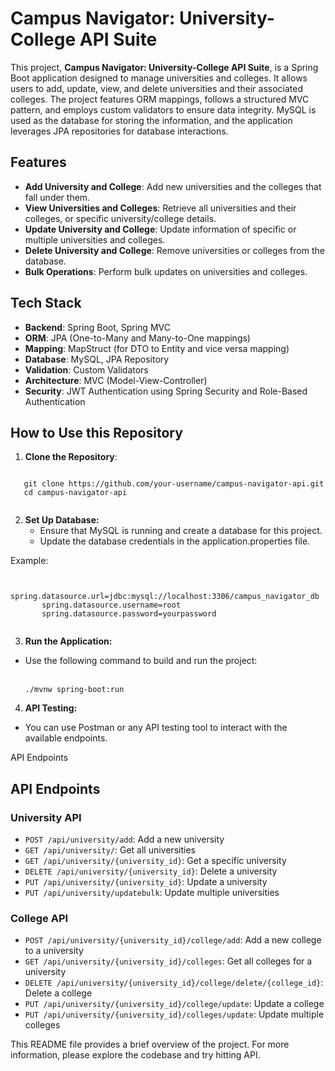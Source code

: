 # Campus Navigator: University-College API Suite

This project, **Campus Navigator: University-College API Suite**, is a Spring Boot application designed to manage universities and colleges. It allows users to add, update, view, and delete universities and their associated colleges. The project features ORM mappings, follows a structured MVC pattern, and employs custom validators to ensure data integrity. MySQL is used as the database for storing the information, and the application leverages JPA repositories for database interactions.

## Features
- **Add University and College**: Add new universities and the colleges that fall under them.
- **View Universities and Colleges**: Retrieve all universities and their colleges, or specific university/college details.
- **Update University and College**: Update information of specific or multiple universities and colleges.
- **Delete University and College**: Remove universities or colleges from the database.
- **Bulk Operations**: Perform bulk updates on universities and colleges.

## Tech Stack
- **Backend**: Spring Boot, Spring MVC
- **ORM**: JPA (One-to-Many and Many-to-One mappings)
- **Mapping**: MapStruct (for DTO to Entity and vice versa mapping)
- **Database**: MySQL, JPA Repository
- **Validation**: Custom Validators
- **Architecture**: MVC (Model-View-Controller)
- **Security**: JWT Authentication using Spring Security and Role-Based Authentication

## How to Use this Repository

1. **Clone the Repository**:
  <pre><code>
   git clone https://github.com/your-username/campus-navigator-api.git
   cd campus-navigator-api
  </code></pre>
2. **Set Up Database:**
   <ul>  
     <li>Ensure that MySQL is running and create a database for this project.</li>
     <li>Update the database credentials in the application.properties file.</li>
  </ul>
  Example:
   <pre><code>
       spring.datasource.url=jdbc:mysql://localhost:3306/campus_navigator_db
       spring.datasource.username=root
       spring.datasource.password=yourpassword
   </code></pre>
   
3. **Run the Application:**
 <ul>  
    <li>Use the following command to build and run the project:</li><br />
    <pre><code>./mvnw spring-boot:run</code></pre>
 </ul>

 4. **API Testing:**
 <ul><li>You can use Postman or any API testing tool to interact with the available endpoints.</li></ul>
  API Endpoints
<h2>API Endpoints</h2> <h3>University API</h3> <ul> <li><code>POST /api/university/add</code>: Add a new university</li> <li><code>GET /api/university/</code>: Get all universities</li> <li><code>GET /api/university/{university_id}</code>: Get a specific university</li> <li><code>DELETE /api/university/{university_id}</code>: Delete a university</li> <li><code>PUT /api/university/{university_id}</code>: Update a university</li> <li><code>PUT /api/university/updatebulk</code>: Update multiple universities</li> </ul> <h3>College API</h3> <ul> <li><code>POST /api/university/{university_id}/college/add</code>: Add a new college to a university</li> <li><code>GET /api/university/{university_id}/colleges</code>: Get all colleges for a university</li> <li><code>DELETE /api/university/{university_id}/college/delete/{college_id}</code>: Delete a college</li> <li><code>PUT /api/university/{university_id}/college/update</code>: Update a college</li> <li><code>PUT /api/university/{university_id}/colleges/update</code>: Update multiple colleges</li> </ul>  <p>This README file provides a brief overview of the project. For more information, please explore the codebase and try hitting API. </p>
